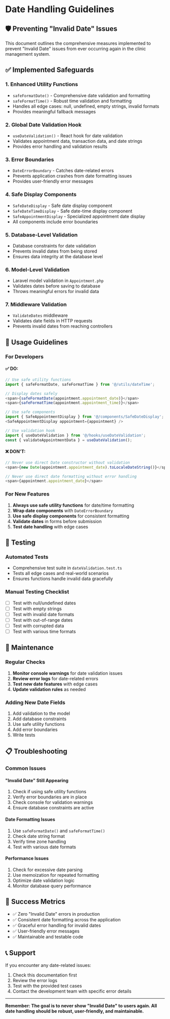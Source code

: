 # Date Handling Guidelines

## 🛡️ Preventing "Invalid Date" Issues

This document outlines the comprehensive measures implemented to prevent "Invalid Date" issues from ever occurring again in the clinic management system.

## ✅ **Implemented Safeguards**

### 1. **Enhanced Utility Functions**
- `safeFormatDate()` - Comprehensive date validation and formatting
- `safeFormatTime()` - Robust time validation and formatting
- Handles all edge cases: null, undefined, empty strings, invalid formats
- Provides meaningful fallback messages

### 2. **Global Date Validation Hook**
- `useDateValidation()` - React hook for date validation
- Validates appointment data, transaction data, and date strings
- Provides error handling and validation results

### 3. **Error Boundaries**
- `DateErrorBoundary` - Catches date-related errors
- Prevents application crashes from date formatting issues
- Provides user-friendly error messages

### 4. **Safe Display Components**
- `SafeDateDisplay` - Safe date display component
- `SafeDateTimeDisplay` - Safe date-time display component
- `SafeAppointmentDisplay` - Specialized appointment date display
- All components include error boundaries

### 5. **Database-Level Validation**
- Database constraints for date validation
- Prevents invalid dates from being stored
- Ensures data integrity at the database level

### 6. **Model-Level Validation**
- Laravel model validation in `Appointment.php`
- Validates dates before saving to database
- Throws meaningful errors for invalid data

### 7. **Middleware Validation**
- `ValidateDates` middleware
- Validates date fields in HTTP requests
- Prevents invalid dates from reaching controllers

## 🚀 **Usage Guidelines**

### **For Developers**

#### ✅ **DO:**
```typescript
// Use safe utility functions
import { safeFormatDate, safeFormatTime } from '@/utils/dateTime';

// Display dates safely
<span>{safeFormatDate(appointment.appointment_date)}</span>
<span>{safeFormatTime(appointment.appointment_time)}</span>

// Use safe components
import { SafeAppointmentDisplay } from '@/components/SafeDateDisplay';
<SafeAppointmentDisplay appointment={appointment} />

// Use validation hook
import { useDateValidation } from '@/hooks/useDateValidation';
const { validateAppointmentData } = useDateValidation();
```

#### ❌ **DON'T:**
```typescript
// Never use direct Date constructor without validation
<span>{new Date(appointment.appointment_date).toLocaleDateString()}</span>

// Never use direct date formatting without error handling
<span>{appointment.appointment_date}</span>
```

### **For New Features**

1. **Always use safe utility functions** for date/time formatting
2. **Wrap date components** with `DateErrorBoundary`
3. **Use safe display components** for consistent formatting
4. **Validate dates** in forms before submission
5. **Test date handling** with edge cases

## 🧪 **Testing**

### **Automated Tests**
- Comprehensive test suite in `dateValidation.test.ts`
- Tests all edge cases and real-world scenarios
- Ensures functions handle invalid data gracefully

### **Manual Testing Checklist**
- [ ] Test with null/undefined dates
- [ ] Test with empty strings
- [ ] Test with invalid date formats
- [ ] Test with out-of-range dates
- [ ] Test with corrupted data
- [ ] Test with various time formats

## 🔧 **Maintenance**

### **Regular Checks**
1. **Monitor console warnings** for date validation issues
2. **Review error logs** for date-related errors
3. **Test new date features** with edge cases
4. **Update validation rules** as needed

### **Adding New Date Fields**
1. Add validation to the model
2. Add database constraints
3. Use safe utility functions
4. Add error boundaries
5. Write tests

## 📋 **Troubleshooting**

### **Common Issues**

#### **"Invalid Date" Still Appearing**
1. Check if using safe utility functions
2. Verify error boundaries are in place
3. Check console for validation warnings
4. Ensure database constraints are active

#### **Date Formatting Issues**
1. Use `safeFormatDate()` and `safeFormatTime()`
2. Check date string format
3. Verify time zone handling
4. Test with various date formats

#### **Performance Issues**
1. Check for excessive date parsing
2. Use memoization for repeated formatting
3. Optimize date validation logic
4. Monitor database query performance

## 🎯 **Success Metrics**

- ✅ Zero "Invalid Date" errors in production
- ✅ Consistent date formatting across the application
- ✅ Graceful error handling for invalid dates
- ✅ User-friendly error messages
- ✅ Maintainable and testable code

## 📞 **Support**

If you encounter any date-related issues:

1. Check this documentation first
2. Review the error logs
3. Test with the provided test cases
4. Contact the development team with specific error details

---

**Remember: The goal is to never show "Invalid Date" to users again. All date handling should be robust, user-friendly, and maintainable.**

